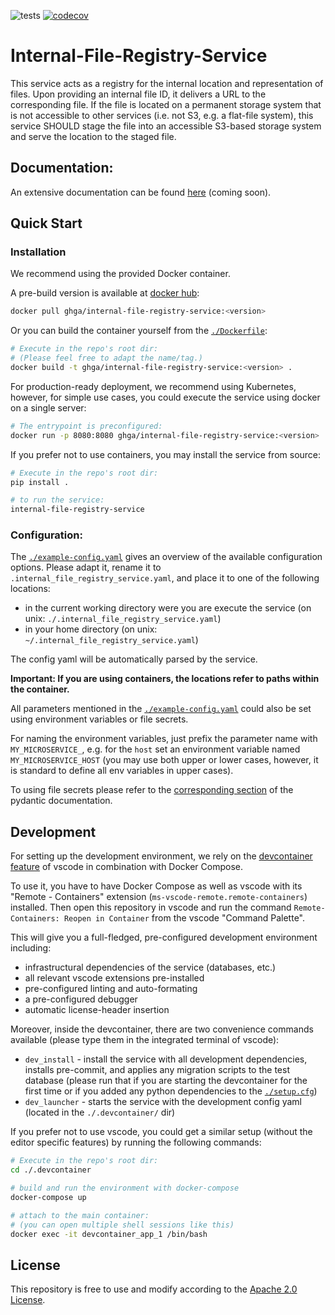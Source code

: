 ![tests](https://github.com/ghga-de/internal-file-registry-service/actions/workflows/unit_and_int_tests.yaml/badge.svg)
[![codecov](https://codecov.io/gh/ghga-de/internal-file-registry-service/branch/main/graph/badge.svg?token=GYH99Y71CK)](https://codecov.io/gh/ghga-de/internal-file-registry-service)
# Internal-File-Registry-Service

This service acts as a registry for the internal location and representation of files. Upon providing an internal file ID, it delivers a URL to the corresponding file. If the file is located on a permanent storage system that is not accessible to other services (i.e. not S3, e.g. a flat-file system), this service SHOULD stage the file into an accessible S3-based storage system and serve the location to the staged file.

## Documentation:

An extensive documentation can be found [here](...) (coming soon).

## Quick Start
### Installation
We recommend using the provided Docker container.

A pre-build version is available at [docker hub](https://hub.docker.com/repository/docker/ghga/internal-file-registry-service):
```bash
docker pull ghga/internal-file-registry-service:<version>
```

Or you can build the container yourself from the [`./Dockerfile`](./Dockerfile):
```bash
# Execute in the repo's root dir:
# (Please feel free to adapt the name/tag.)
docker build -t ghga/internal-file-registry-service:<version> .
```

For production-ready deployment, we recommend using Kubernetes, however,
for simple use cases, you could execute the service using docker
on a single server:
```bash
# The entrypoint is preconfigured:
docker run -p 8080:8080 ghga/internal-file-registry-service:<version>
```

If you prefer not to use containers, you may install the service from source:
```bash
# Execute in the repo's root dir:
pip install .

# to run the service:
internal-file-registry-service
```

### Configuration:
The [`./example-config.yaml`](./example-config.yaml) gives an overview of the available configuration options.
Please adapt it, rename it to `.internal_file_registry_service.yaml`, and place it to one of the following locations:
- in the current working directory were you are execute the service (on unix: `./.internal_file_registry_service.yaml`)
- in your home directory (on unix: `~/.internal_file_registry_service.yaml`)

The config yaml will be automatically parsed by the service.

**Important: If you are using containers, the locations refer to paths within the container.**

All parameters mentioned in the [`./example-config.yaml`](./example-config.yaml)
could also be set using environment variables or file secrets.

For naming the environment variables, just prefix the parameter name with `MY_MICROSERVICE_`,
e.g. for the `host` set an environment variable named `MY_MICROSERVICE_HOST`
(you may use both upper or lower cases, however, it is standard to define all env
variables in upper cases).

To using file secrets please refer to the
[corresponding section](https://pydantic-docs.helpmanual.io/usage/settings/#secret-support)
of the pydantic documentation.


## Development
For setting up the development environment, we rely on the
[devcontainer feature](https://code.visualstudio.com/docs/remote/containers) of vscode
in combination with Docker Compose.

To use it, you have to have Docker Compose as well as vscode with its "Remote - Containers" extension (`ms-vscode-remote.remote-containers`) installed.
Then open this repository in vscode and run the command
`Remote-Containers: Reopen in Container` from the vscode "Command Palette".

This will give you a full-fledged, pre-configured development environment including:
- infrastructural dependencies of the service (databases, etc.)
- all relevant vscode extensions pre-installed
- pre-configured linting and auto-formating
- a pre-configured debugger
- automatic license-header insertion

Moreover, inside the devcontainer, there are two convenience commands available
(please type them in the integrated terminal of vscode):
- `dev_install` - install the service with all development dependencies,
installs pre-commit, and applies any migration scripts to the test database
(please run that if you are starting the devcontainer for the first time
or if you added any python dependencies to the [`./setup.cfg`](./setup.cfg))
- `dev_launcher` - starts the service with the development config yaml
(located in the `./.devcontainer/` dir)

If you prefer not to use vscode, you could get a similar setup (without the editor specific features)
by running the following commands:
``` bash
# Execute in the repo's root dir:
cd ./.devcontainer

# build and run the environment with docker-compose
docker-compose up

# attach to the main container:
# (you can open multiple shell sessions like this)
docker exec -it devcontainer_app_1 /bin/bash
```

## License
This repository is free to use and modify according to the [Apache 2.0 License](./LICENSE).
